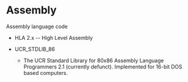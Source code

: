 # Assembly
Assembly language code

* HLA 2.x  --  High Level Assembly

* UCR_STDLIB_86
  * The UCR Standard Library for 80x86 Assembly Language Programmers 2.1 (currently defunct). Implemented for 16-bit DOS based computers.
